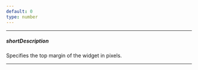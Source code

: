 ```yaml
---
default: 0
type: number
---
```

---
##### shortDescription
Specifies the top margin of the widget in pixels.

---

